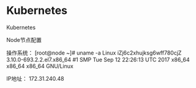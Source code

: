 # Kubernetes
Kubernetes

Node节点配置

操作系统：
[root@node ~]# uname -a
Linux iZj6c2xhujksg6wff780cjZ 3.10.0-693.2.2.el7.x86_64 #1 SMP Tue Sep 12 22:26:13 UTC 2017 x86_64 x86_64 x86_64 GNU/Linux

IP地址：
172.31.240.48



